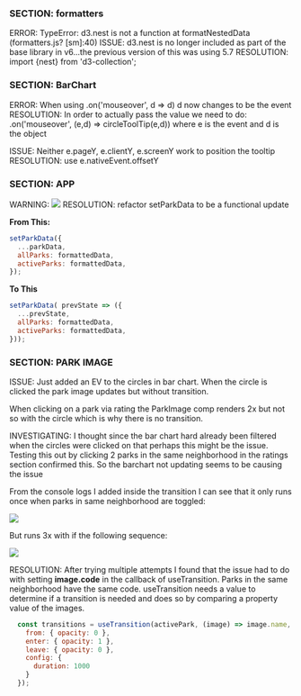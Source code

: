 ### SECTION: formatters

ERROR: TypeError: d3.nest is not a function at formatNestedData (formatters.js? [sm]:40)
ISSUE: d3.nest is no longer included as part of the base library in v6...the previous version of this was using 5.7
RESOLUTION: import {nest} from 'd3-collection';

### SECTION: BarChart
ERROR:  When using .on('mouseover', d => d) d now changes to be the event
RESOLUTION:  In order to actually pass the value we need to do:  .on('mouseover', (e,d) => circleToolTip(e,d)) where e is the event and d is the object

ISSUE: Neither e.pageY, e.clientY, e.screenY work to position the tooltip 
RESOLUTION: use e.nativeEvent.offsetY


### SECTION: APP
WARNING: 
<img src="https://i.imgur.com/1cdkmZS.png" />
RESOLUTION: refactor setParkData to be a functional update

**From This:**
```js
setParkData({
  ...parkData,
  allParks: formattedData,
  activeParks: formattedData,
});
```

**To This**

```js
setParkData( prevState => ({
  ...prevState,
  allParks: formattedData,
  activeParks: formattedData,
}));
```

### SECTION: PARK IMAGE
ISSUE: Just added an EV to the circles in bar chart. When the circle is clicked the park image updates but without transition.  

When clicking on a park via rating the ParkImage comp renders 2x but not so with the circle which is why there is no transition. 

INVESTIGATING: I thought since the bar chart hard already been filtered when the circles were clicked on that perhaps this might be the issue.  Testing this out by clicking 2 parks in the same neighborhood in the ratings section confirmed this. So the barchart not updating seems to be causing the issue

From the console logs I added inside the transition I can see that it only runs once when parks in same neighborhood are toggled:

<img src="https://i.imgur.com/xwjfIXD.png">

But runs 3x with if the following sequence:

<img src="https://i.imgur.com/Qu0D0f7.png">

RESOLUTION: After trying multiple attempts I found that the issue had to do with setting **image.code** in the callback of useTransition.  Parks in the same neighborhood have the same code.  useTransition needs a value to determine if a transition is needed and does so by comparing a property value of the images.  

```js
  const transitions = useTransition(activePark, (image) => image.name, {
    from: { opacity: 0 },
    enter: { opacity: 1 },
    leave: { opacity: 0 },
    config: {
      duration: 1000
    }
  });
```